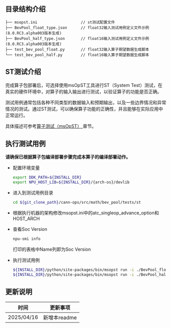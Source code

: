 ## 目录结构介绍
```
├── msopst.ini                   // st测试配置文件 
├── BevPool_float_type.json      // float32输入测试用例定义文件示例(8.0.RC3.alpha003版本生成)
├── BevPool_half_type.json       // float16输入测试用例定义文件示例(8.0.RC3.alpha003版本生成)
├── test_bev_pool_float.py       // float32输入算子期望数据生成脚本
└── test_bev_pool_half.py        // float16输入算子期望数据生成脚本
```

## ST测试介绍

完成算子包部署后，可选择使用msOpST工具进行ST（System Test）测试，在真实的硬件环境中，对算子的输入输出进行测试，以验证算子的功能是否正确。

测试用例通常包括各种不同类型的数据输入和预期输出，以及一些边界情况和异常情况的测试。通过ST测试，可以确保算子功能的正确性，并且能够在实际应用中正常运行。

具体描述可参考[算子测试（msOpST）
](https://www.hiascend.com/document/detail/zh/mindstudio/70RC3/ODtools/Operatordevelopmenttools/msopdev_16_0087.html)章节。

## 执行测试用例
  **请确保已根据算子包编译部署步骤完成本算子的编译部署动作。**

  - 配置环境变量

    ```bash
    export DDK_PATH=${INSTALL_DIR}
    export NPU_HOST_LIB=${INSTALL_DIR}/{arch-os}/devlib
    ```

  - 进入到测试用例目录

    ```bash
    cd ${git_clone_path}/cann-ops/src/math/bev_pool/tests/st
    ```

  - 根据执行机器的架构修改msopst.ini中的atc_singleop_advance_option和HOST_ARCH

  - 查看Soc Version
    ```bash
    npu-smi info
    ```
    打印的表格中Name列即为Soc Version

  - 执行测试用例

    ```bash
    ${INSTALL_DIR}/python/site-packages/bin/msopst run -i ./BevPool_float_type.json -soc {Soc Version} -out ./output -conf msopst.ini
    ${INSTALL_DIR}/python/site-packages/bin/msopst run -i ./BevPool_half_type.json -soc {Soc Version} -out ./output -conf msopst.ini
    ```

## 更新说明
| 时间 | 更新事项 |
|----|------|
| 2025/04/16 | 新增本readme |
